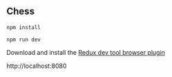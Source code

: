 ## Chess

```npm install```

```npm run dev```

Download and install the [Redux dev tool browser plugin](https://chrome.google.com/webstore/detail/redux-devtools/lmhkpmbekcpmknklioeibfkpmmfibljd?hl=en)

http://localhost:8080
